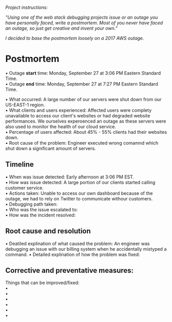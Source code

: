 *Project instructions:*  
  
*"Using one of the web stack debugging projects issue*
*or an outage you have personally faced, write a postmortem. Most*
*of you never have faced an outage, so just get creative and invent your own."*
  
*I decided to base the postmortem loosely on a 2017 AWS outage.*  
  
# Postmortem  
  
• Outage **start** time: Monday, September 27 at 3:06 PM Eastern Standard Time.  
• Outage **end** time: Monday, September 27 at 7:27 PM Eastern Standard Time.   
    
• What occurred: A large number of our servers were shut down from our US-EAST-1 region.  
• What clients and users experienced: Affected users were complety unavailable to access our client's websites or had degraded website performances. We ourselves experoenced an outage as these servers were also used to monitor the health of our cloud service.    
• Percentage of users affected: About 45% - 55% clients had their websites down.  
• Root cause of the problem: Engineer executed wrong comamnd which shut down a significant amount of servers.  
  
## Timeline  
• When was issue detected: Early afternoon at 3:06 PM EST.  
• How was issue detected: A large portion of our clients started calling customer service.  
• Actions taken: Unable to access our own dashboard because of the outage, we had to rely on Twitter to communicate withour customers.  
• Debugging path taken:  
• Who was the issue escalated to:  
• How was the incident resolved:  
  
## Root cause and resolution
• Deatiled explination of what caused the problem: An engineer was debugging an issue with our billing system when he accidentally mistyped a command. 
• Detailed explination of how the problem was fixed:  
  
## Corrective and preventative measures:  
Things that can be improved/fixed:  
•  
•  
•  
•  
•  
•  
